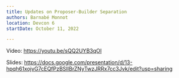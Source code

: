 ```yaml
---
title: Updates on Proposer-Builder Separation
authors: Barnabé Monnot
location: Devcon 6
startDate: October 11, 2022

---
```


Video: <https://youtu.be/sQQ2UYB3qOI>

Slides: <https://docs.google.com/presentation/d/13-hpqh61xojvG7cEQfPzBSIIBrZNyTwzJRRx7cc3Jvk/edit?usp=sharing>